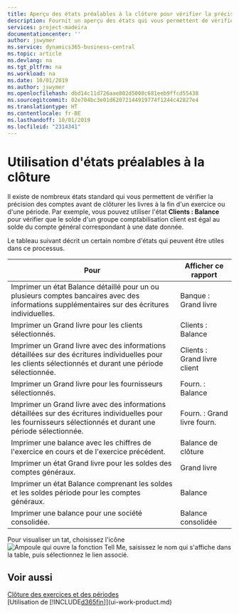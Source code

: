```yaml
---
title: Aperçu des états préalables à la clôture pour vérifier la précision de compte | Microsoft Docs
description: Fournit un aperçu des états qui vous permettent de vérifier la précision des comptes avant de clôturer les livres à la fin d'un exercice ou d'une période.
services: project-madeira
documentationcenter: ''
author: jswymer
ms.service: dynamics365-business-central
ms.topic: article
ms.devlang: na
ms.tgt_pltfrm: na
ms.workload: na
ms.date: 10/01/2019
ms.author: jswymer
ms.openlocfilehash: dbd14c11d726aae802d5008c681eeb9ffcd55438
ms.sourcegitcommit: 02e704bc3e01d62072144919774f1244c42827e4
ms.translationtype: HT
ms.contentlocale: fr-BE
ms.lasthandoff: 10/01/2019
ms.locfileid: "2314341"
---
```

# <a name="using-pre-closing-reports"></a>Utilisation d'états préalables à la clôture
Il existe de nombreux états standard qui vous permettent de vérifier la précision des comptes avant de clôturer les livres à la fin d'un exercice ou d'une période. Par exemple, vous pouvez utiliser l'état **Clients : Balance** pour vérifier que le solde d'un groupe comptabilisation client est égal au solde du compte général correspondant à une date donnée.

Le tableau suivant décrit un certain nombre d'états qui peuvent être utiles dans ce processus.

| Pour | Afficher ce rapport |
| --- | --- |
| Imprimer un état Balance détaillé pour un ou plusieurs comptes bancaires avec des informations supplémentaires sur des écritures individuelles. |Banque : Grand livre |
| Imprimer un Grand livre pour les clients sélectionnés. |Clients : Balance |
| Imprimer un Grand livre avec des informations détaillées sur des écritures individuelles pour les clients sélectionnés et durant une période sélectionnée. |Clients : Grand livre client |
| Imprimer un Grand livre pour les fournisseurs sélectionnés. |Fourn. : Balance |
| Imprimer un Grand livre avec des informations détaillées sur des écritures individuelles pour les fournisseurs sélectionnés et durant une période sélectionnée. |Fourn. : Grand livre fourn. |
| Imprimer une balance avec les chiffres de l'exercice en cours et de l'exercice précédent. |Balance de clôture |
| Imprimer un état Grand livre pour les soldes des comptes généraux. |Grand livre |
| Imprimer un état Balance comprenant les soldes et les soldes période pour les comptes généraux. |Balance |
| Imprimer une balance pour une société consolidée. |Balance consolidée |

Pour visualiser un tat, choisissez l'icône ![Ampoule qui ouvre la fonction Tell Me](media/ui-search/search_small.png "Dites-moi ce que vous voulez faire"), saisissez le nom qui s'affiche dans la table, puis sélectionnez le lien associé.

## <a name="see-also"></a>Voir aussi
[Clôture des exercices et des périodes](year-close-years-periods.md)  
[Utilisation de [!INCLUDE[d365fin](includes/d365fin_md.md)]](ui-work-product.md)

